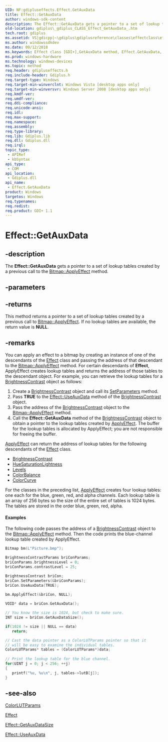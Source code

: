 ```yaml
---
UID: NF:gdipluseffects.Effect.GetAuxData
title: Effect::GetAuxData
author: windows-sdk-content
description: The Effect::GetAuxData gets a pointer to a set of lookup tables created by a previous call to the Bitmap::ApplyEffect method.
old-location: gdiplus\_gdiplus_CLASS_Effect_GetAuxData_.htm
tech.root: gdiplus
ms.assetid: VS|gdicpp|~\gdiplus\gdiplusreference\classes\effectclass\effectmethods\getauxdata.htm
ms.author: windowssdkdev
ms.date: 09/12/2018
ms.keywords: Effect class [GDI+],GetAuxData method, Effect.GetAuxData, Effect::GetAuxData, GetAuxData, GetAuxData method [GDI+], GetAuxData method [GDI+],Effect class, _gdiplus_CLASS_Effect_GetAuxData_, gdiplus._gdiplus_CLASS_Effect_GetAuxData_
ms.prod: windows-hardware
ms.technology: windows-devices
ms.topic: method
req.header: gdipluseffects.h
req.include-header: Gdiplus.h
req.target-type: Windows
req.target-min-winverclnt: Windows Vista [desktop apps only]
req.target-min-winversvr: Windows Server 2008 [desktop apps only]
req.kmdf-ver: 
req.umdf-ver: 
req.ddi-compliance: 
req.unicode-ansi: 
req.idl: 
req.max-support: 
req.namespace: 
req.assembly: 
req.type-library: 
req.lib: Gdiplus.lib
req.dll: Gdiplus.dll
req.irql: 
topic_type:
 - APIRef
 - kbSyntax
api_type:
 - COM
api_location:
 - Gdiplus.dll
api_name:
 - Effect.GetAuxData
product: Windows
targetos: Windows
req.typenames: 
req.redist: 
req.product: GDI+ 1.1
---
```


# Effect::GetAuxData


## -description


The <b>Effect::GetAuxData</b> gets a pointer to a set of lookup tables created by a previous call to the <a href="https://msdn.microsoft.com/en-us/library/ms536284(v=VS.85).aspx">Bitmap::ApplyEffect</a> method.


## -parameters






## -returns



This method returns a pointer to a set of lookup tables created by a previous call to <a href="https://msdn.microsoft.com/en-us/library/ms536284(v=VS.85).aspx">Bitmap::ApplyEffect</a>. If no lookup tables are available, the return value is <b>NULL</b>.




## -remarks



You can apply an effect to a bitmap by creating an instance of one of the descendants of the <a href="https://msdn.microsoft.com/en-us/library/ms534433(v=VS.85).aspx">Effect</a> class and passing the address of that descendant to the <a href="https://msdn.microsoft.com/en-us/library/ms536284(v=VS.85).aspx">Bitmap::ApplyEffect</a> method. For certain descendants of <b>Effect</b>, ApplyEffect creates lookup tables and returns the address of those tables to the descendant object. For example, you can retrieve the lookup tables for a <a href="https://msdn.microsoft.com/en-us/library/ms534423(v=VS.85).aspx">BrightnessContrast</a> object as follows:

<ol>
<li>Create a <a href="https://msdn.microsoft.com/en-us/library/ms534423(v=VS.85).aspx">BrightnessContrast</a> object and call its <a href="https://msdn.microsoft.com/en-us/library/ms536278(v=VS.85).aspx">SetParameters</a> method.</li>
<li>Pass <b>TRUE</b> to the <a href="https://msdn.microsoft.com/en-us/library/ms536213(v=VS.85).aspx">Effect::UseAuxData</a> method of the <a href="https://msdn.microsoft.com/en-us/library/ms534423(v=VS.85).aspx">BrightnessContrast</a> object.</li>
<li>Pass the address of the <a href="https://msdn.microsoft.com/en-us/library/ms534423(v=VS.85).aspx">BrightnessContrast</a> object to the <a href="https://msdn.microsoft.com/en-us/library/ms536284(v=VS.85).aspx">Bitmap::ApplyEffect</a> method.</li>
<li>Call the <b>Effect::GetAuxData</b> method of the <a href="https://msdn.microsoft.com/en-us/library/ms534423(v=VS.85).aspx">BrightnessContrast</a> object to obtain a pointer to the lookup tables created by <a href="https://msdn.microsoft.com/en-us/library/ms536284(v=VS.85).aspx">ApplyEffect</a>. The buffer for the lookup tables is allocated by ApplyEffect; you are not responsible for freeing the buffer.</li>
</ol>

<a href="https://msdn.microsoft.com/en-us/library/ms536284(v=VS.85).aspx">ApplyEffect</a> can return the address of lookup tables for the following descendants of the <a href="https://msdn.microsoft.com/en-us/library/ms534433(v=VS.85).aspx">Effect</a> class.

<ul>
<li>
<a href="https://msdn.microsoft.com/en-us/library/ms534423(v=VS.85).aspx">BrightnessContrast</a>
</li>
<li>
<a href="https://msdn.microsoft.com/en-us/library/ms534461(v=VS.85).aspx">HueSaturationLightness</a>
</li>
<li>
<a href="https://msdn.microsoft.com/en-us/library/ms534471(v=VS.85).aspx">Levels</a>
</li>
<li>
<a href="https://msdn.microsoft.com/en-us/library/ms534428(v=VS.85).aspx">ColorBalance</a>
</li>
<li>
<a href="https://msdn.microsoft.com/en-us/library/ms534429(v=VS.85).aspx">ColorCurve</a>
</li>
</ul>
For the classes in the preceding list, <a href="https://msdn.microsoft.com/en-us/library/ms536284(v=VS.85).aspx">ApplyEffect</a> creates four lookup tables: one each for the blue, green, red, and alpha channels. Each lookup table is an array of 256 bytes so the size of the entire set of tables is 1024 bytes. The tables are stored in the order blue, green, red, alpha.


#### Examples



The following code passes the address of a <a href="https://msdn.microsoft.com/en-us/library/ms534423(v=VS.85).aspx">BrightnessContrast</a> object to the <a href="https://msdn.microsoft.com/en-us/library/ms536284(v=VS.85).aspx">Bitmap::ApplyEffect</a> method. Then the code prints the blue-channel lookup table created by ApplyEffect.


```cpp
Bitmap bm(L"Picture.bmp");

BrightnessContrastParams briConParams;
briConParams.brightnessLevel = 0;
briConParams.contrastLevel = 25;

BrightnessContrast briCon;
briCon.SetParameters(&briConParams);
briCon.UseAuxData(TRUE);
	
bm.ApplyEffect(&briCon, NULL);

VOID* data = briCon.GetAuxData();

// You know the size is 1024, but check to make sure.
INT size = briCon.GetAuxDataSize();

if(1024 != size || NULL == data)
   return;

// Cast the data pointer as a ColorLUTParams pointer so that it
// will be easy to examine the individual tables.
ColorLUTParams* tables = (ColorLUTParams*)data;
   
// Print the lookup table for the blue channel.
for(UINT j = 0; j < 256; ++j)
{
   printf("%u, %u\n", j, tables->lutB[j]);
}
```





## -see-also




<a href="https://msdn.microsoft.com/en-us/library/ms534061(v=VS.85).aspx">ColorLUTParams</a>



<a href="https://msdn.microsoft.com/en-us/library/ms534433(v=VS.85).aspx">Effect</a>



<a href="https://msdn.microsoft.com/en-us/library/ms536211(v=VS.85).aspx">Effect::GetAuxDataSize</a>



<a href="https://msdn.microsoft.com/en-us/library/ms536213(v=VS.85).aspx">Effect::UseAuxData</a>
 

 

